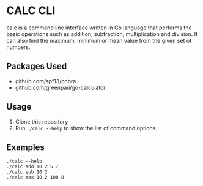 # CALC CLI

calc is a command line interface written in Go language that performs the basic operations such as addition, subtraction, multiplication and division. It can also find the maximum, minimum or mean value from the given set of numbers.

## Packages Used

- github.com/spf13/cobra
- github.com/greenpau/go-calculator

## Usage
1. Clone this repository
2. Run `./calc --help` to show the list of command options.

## Examples

```
./calc --help
./calc add 10 2 5 7
./calc sub 10 2
./calc max 10 2 100 8
```


